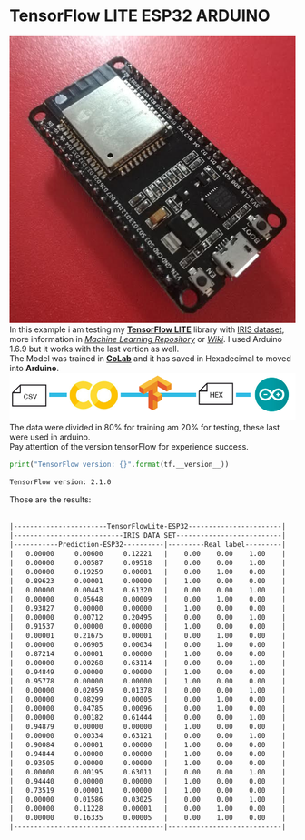 
# TensorFlow LITE ESP32 ARDUINO

![imagen](0.jpg)  
In this example i am testing my [__TensorFlow LITE__](https://github.com/sandroormeno/share_aws/blob/master/hello_world.zip?raw=true)  library with [IRIS dataset](https://github.com/sandroormeno/Tensorflow-basic-examples/blob/master/datos/iris.csv), more information in [_Machine Learning Repository_](https://archive.ics.uci.edu/ml/datasets/iris) or [_Wiki_](https://es.wikipedia.org/wiki/Conjunto_de_datos_flor_iris). I used Arduino 1.6.9 but it works with the last vertion as well.   
The Model was trained in [__CoLab__](https://github.com/sandroormeno/TensorFlow-LITE-ESP32-ARDUINO/blob/master/tutorial.ipynb) and it has saved in Hexadecimal to  moved into __Arduino__.
![imagen](info.png)
The data were divided in 80% for training am 20% for testing, these last were used in arduino.  
Pay attention of the version tensorFlow for experience success.
```python
print("TensorFlow version: {}".format(tf.__version__))
```
```sh
TensorFlow version: 2.1.0
```
Those are the results:  
``` text

|-----------------------TensorFlowLite-ESP32-----------------------|
|---------------------------IRIS DATA SET--------------------------|
|-----------Prediction-ESP32----------|---------Real label---------|
|   0.00000     0.00600     0.12221   |    0.00    0.00    1.00    |
|   0.00000     0.00587     0.09518   |    0.00    0.00    1.00    |
|   0.00000     0.19259     0.00001   |    0.00    1.00    0.00    |
|   0.89623     0.00001     0.00000   |    1.00    0.00    0.00    |
|   0.00000     0.00443     0.61320   |    0.00    0.00    1.00    |
|   0.00000     0.05648     0.00009   |    0.00    1.00    0.00    |
|   0.93827     0.00000     0.00000   |    1.00    0.00    0.00    |
|   0.00000     0.00712     0.20495   |    0.00    0.00    1.00    |
|   0.91537     0.00000     0.00000   |    1.00    0.00    0.00    |
|   0.00001     0.21675     0.00001   |    0.00    1.00    0.00    |
|   0.00000     0.06905     0.00034   |    0.00    1.00    0.00    |
|   0.87214     0.00001     0.00000   |    1.00    0.00    0.00    |
|   0.00000     0.00268     0.63114   |    0.00    0.00    1.00    |
|   0.94849     0.00000     0.00000   |    1.00    0.00    0.00    |
|   0.95778     0.00000     0.00000   |    1.00    0.00    0.00    |
|   0.00000     0.02059     0.01378   |    0.00    0.00    1.00    |
|   0.00000     0.08299     0.00005   |    0.00    1.00    0.00    |
|   0.00000     0.04785     0.00096   |    0.00    1.00    0.00    |
|   0.00000     0.00182     0.61444   |    0.00    0.00    1.00    |
|   0.94879     0.00000     0.00000   |    1.00    0.00    0.00    |
|   0.00000     0.00334     0.63121   |    0.00    0.00    1.00    |
|   0.90084     0.00001     0.00000   |    1.00    0.00    0.00    |
|   0.94844     0.00000     0.00000   |    1.00    0.00    0.00    |
|   0.93505     0.00000     0.00000   |    1.00    0.00    0.00    |
|   0.00000     0.00195     0.63011   |    0.00    0.00    1.00    |
|   0.94440     0.00000     0.00000   |    1.00    0.00    0.00    |
|   0.73519     0.00001     0.00000   |    1.00    0.00    0.00    |
|   0.00000     0.01586     0.03025   |    0.00    0.00    1.00    |
|   0.00000     0.11228     0.00001   |    0.00    1.00    0.00    |
|   0.00000     0.16335     0.00005   |    0.00    1.00    0.00    |
|-------------------------------------|----------------------------|
```  
